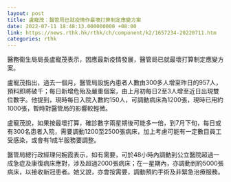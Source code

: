 ```yaml
---
layout: post
title: 盧寵茂：醫管局已就疫情作最壞打算制定應變方案
date: 2022-07-11 18:48:13.000000000 +08:00
link: https://news.rthk.hk/rthk/ch/component/k2/1657234-20220711.htm
categories: rthk
---
```


醫務衞生局局長盧寵茂表示，因應最新疫情發展，醫管局已就最壞打算制定應變方案。

盧寵茂指出，過去一個月，醫管局設施內患者人數由300多人增至昨日的957人，預料即將破千；每日新增危殆及嚴重個案，由上月初每日2至3人增至近日出現雙位數字。他提到，現時每日入院入數約150人，可調動病床為1200張，現時已用約1000張，暫時對醫管局的影響較輕微。

盧寵茂說，如果按最壞打算，確診數字兩星期後可能多一倍，到7月下旬，每日或有300名患者入院，需要調動1200至2500張病床，加上考慮可能有一定數目員工受感染，或會有1成半服務要調整。

醫管局總行政經理何婉霞表示，如有需要，可於48小時內調動到公立醫院超過一成急症及康復病床應對，涉及超過2000張病床；在一星期內，亦調動到約5000張病床，以接收新冠患者。她又說，亦會按需要，調動預約手術及非緊急治療服務。
